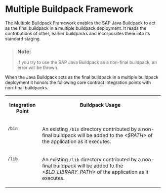 <!-- loiob2662e8e6e50459a9af38c6daba66f06 -->

# Multiple Buildpack Framework

The Multiple Buildpack Framework enables the SAP Java Buildpack to act as the final buildpack in a multiple buildpack deployment. It reads the contributions of other, earlier buildpacks and incorporates them into its standard staging.

> ### Note:  
> If you try to use the SAP Java Buildpack as a non-final buildpack, an error will be thrown.

When the Java Buildpack acts as the final buildpack in a multiple buildpack deployment it honors the following core contract integration points with non-final buildpacks.


<table>
<tr>
<th valign="top">

Integration Point



</th>
<th valign="top">

Buildpack Usage



</th>
</tr>
<tr>
<td valign="top">

`/bin`



</td>
<td valign="top">

An existing `/bin` directory contributed by a non-final buildpack will be added to the *<$PATH\>* of the application as it executes.



</td>
</tr>
<tr>
<td valign="top">

`/lib`



</td>
<td valign="top">

An existing `/lib` directory contributed by a non-final buildpack will be added to the *<$LD\_LIBRARY\_PATH\>* of the application as it executes.



</td>
</tr>
</table>

